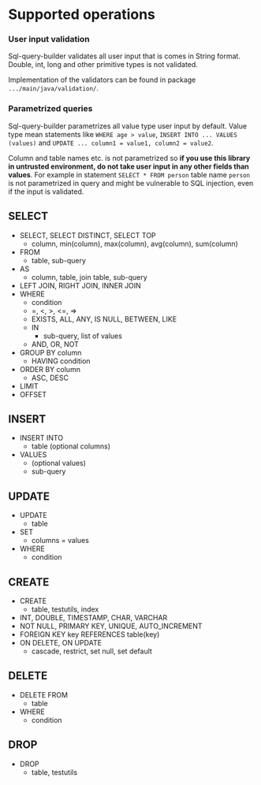 # Supported operations

### <a name="validation"></a>User input validation

Sql-query-builder validates all user input that is comes in String format.
Double, int, long and other primitive types is not validated.

Implementation of the validators can be found in package `.../main/java/validation/`. 

### <a name="parametrized"></a>Parametrized queries

Sql-query-builder parametrizes all value type user input by default. Value type
mean statements like `WHERE age > value`, `INSERT INTO ... VALUES (values)` and `UPDATE ... column1 = value1, column2 = value2`.

Column and table names etc. is not parametrized so **if you use this library in untrusted environment, do not
take user input in any other fields than values**. For example in statement `SELECT * FROM person` table name `person` is not parametrized in query
and might be vulnerable to SQL injection, even if the input is validated.

## SELECT

- SELECT, SELECT DISTINCT, SELECT TOP
    - column, min(column), max(column), avg(column), sum(column)
- FROM
    - table, sub-query
- AS
    - column, table, join table, sub-query
- LEFT JOIN, RIGHT JOIN, INNER JOIN
- WHERE
    - condition
    - =, <, >, <=, =>
    - EXISTS, ALL, ANY, IS NULL, BETWEEN, LIKE
    - IN
        - sub-query, list of values
    - AND, OR, NOT
- GROUP BY column
    - HAVING condition
- ORDER BY column
    - ASC, DESC
- LIMIT
- OFFSET

## INSERT

- INSERT INTO
    - table (optional columns)
- VALUES
    - (optional values)
    - sub-query

## UPDATE

- UPDATE
    - table
- SET
    - columns = values
- WHERE
    - condition
    
## CREATE

- CREATE
    - table, testutils, index
- INT, DOUBLE, TIMESTAMP, CHAR, VARCHAR
- NOT NULL, PRIMARY KEY, UNIQUE, AUTO_INCREMENT
- FOREIGN KEY key REFERENCES table(key)
- ON DELETE, ON UPDATE
  - cascade, restrict, set null, set default

## DELETE

- DELETE FROM
    - table
- WHERE
    - condition
    
## DROP

- DROP
    - table, testutils